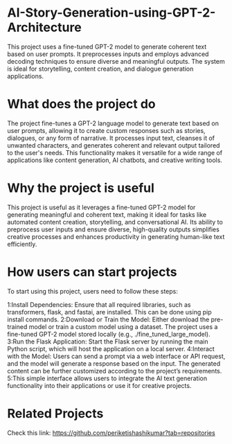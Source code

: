 # AI-Story-Generation-using-GPT-2-Architecture
This project uses a fine-tuned GPT-2 model to generate coherent text based on user prompts. It preprocesses inputs and employs advanced decoding techniques to ensure diverse and meaningful outputs. The system is ideal for storytelling, content creation, and dialogue generation applications.
# What does the project do
The project fine-tunes a GPT-2 language model to generate text based on user prompts, allowing it to create custom responses such as stories, dialogues, or any form of narrative. It processes input text, cleanses it of unwanted characters, and generates coherent and relevant output tailored to the user's needs. This functionality makes it versatile for a wide range of applications like content generation, AI chatbots, and creative writing tools.
# Why the project is useful
This project is useful as it leverages a fine-tuned GPT-2 model for generating meaningful and coherent text, making it ideal for tasks like automated content creation, storytelling, and conversational AI. Its ability to preprocess user inputs and ensure diverse, high-quality outputs simplifies creative processes and enhances productivity in generating human-like text efficiently.
# How users can start projects
To start using this project, users need to follow these steps:

1:Install Dependencies: Ensure that all required libraries, such as transformers, flask, and fastai, are installed. This can be done using pip install commands.
2:Download or Train the Model: Either download the pre-trained model or train a custom model using a dataset. The project uses a fine-tuned GPT-2 model stored locally (e.g., ./fine_tuned_large_model).
3:Run the Flask Application: Start the Flask server by running the main Python script, which will host the application on a local server.
4:Interact with the Model: Users can send a prompt via a web interface or API request, and the model will generate a response based on the input. The generated content can be further customized according to the project’s requirements.
5:This simple interface allows users to integrate the AI text generation functionality into their applications or use it for creative projects.
# Related Projects
Check this link: https://github.com/periketishashikumar?tab=repositories
